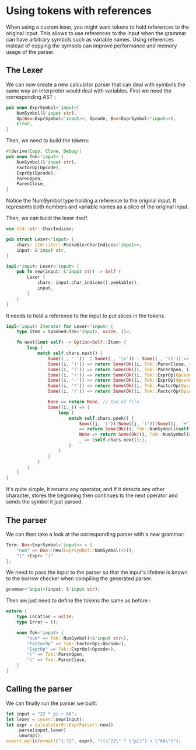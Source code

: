 # Using tokens with references

When using a custom lexer, you might want tokens to hold references to the
original input. This allows to use references to the input when the grammar can
have arbitrary symbols such as variable names. Using references instead of
copying the symbols can improve performance and memory usage of the parser.

## The Lexer

We can now create a new calculator parser that can deal with symbols the same
way an interpreter would deal with variables.
First we need the corresponding AST :

``` rust
pub enum ExprSymbol<'input>{
    NumSymbol(&'input str),
    Op(Box<ExprSymbol<'input>>, Opcode, Box<ExprSymbol<'input>>),
    Error,
}
```

Then, we need to build the tokens:

``` rust
#[derive(Copy, Clone, Debug)]
pub enum Tok<'input> {
    NumSymbol(&'input str),
    FactorOp(Opcode),
    ExprOp(Opcode),
    ParenOpen,
    ParenClose,
}
```

Notice the NumSymbol type holding a reference to the original input.
It represents both numbers and variable names as a slice of the original input.

Then, we can build the lexer itself.

``` rust
use std::str::CharIndices;

pub struct Lexer<'input> {
    chars: std::iter::Peekable<CharIndices<'input>>,
    input: &'input str,
}

impl<'input> Lexer<'input> {
    pub fn new(input: &'input str) -> Self {
        Lexer {
            chars: input.char_indices().peekable(),
            input,
        }
    }
}
```

It needs to hold a reference to the input to put slices in the tokens.

``` rust
impl<'input> Iterator for Lexer<'input> {
    type Item = Spanned<Tok<'input>, usize, ()>;

    fn next(&mut self) -> Option<Self::Item> {
        loop {
            match self.chars.next() {
                Some((_, ' '))  | Some((_, '\n')) | Some((_, '\t')) => continue,
                Some((i, ')')) => return Some(Ok((i, Tok::ParenClose, i + 1))),
                Some((i, '(')) => return Some(Ok((i, Tok::ParenOpen, i + 1))),
                Some((i, '+')) => return Some(Ok((i, Tok::ExprOp(Opcode::Add), i + 1))),
                Some((i, '-')) => return Some(Ok((i, Tok::ExprOp(Opcode::Sub), i + 1))),
                Some((i, '*')) => return Some(Ok((i, Tok::FactorOp(Opcode::Mul), i + 1))),
                Some((i, '/')) => return Some(Ok((i, Tok::FactorOp(Opcode::Div), i + 1))),

                None => return None, // End of file
                Some((i,_)) => {
                    loop {
                        match self.chars.peek() {
                            Some((j, ')'))|Some((j, '('))|Some((j, '+'))|Some((j, '-'))|Some((j, '*'))|Some((j, '/'))|Some((j,' '))
                            => return Some(Ok((i, Tok::NumSymbol(&self.input[i..*j]), *j))),
                            None => return Some(Ok((i, Tok::NumSymbol(&self.input[i..]),self.input.len()))),
                            _ => {self.chars.next();},
                        }
                    }
                }
            }
        }
    }
}
```

It's  quite simple, it returns any operator, and if it detects any other
character, stores the beginning then continues to the next operator and sends
the symbol it just parsed.

## The parser

We can then take a look at the corresponding parser with a new grammar:

``` rust
Term: Box<ExprSymbol<'input>> = {
    "num" => Box::new(ExprSymbol::NumSymbol(<>)),
    "(" <Expr> ")"
};
```

We need to pass the input to the parser so that the input's lifetime is known
to the borrow checker when compiling the generated parser.

``` rust
grammar<'input>(input: &'input str);
```

Then we just need to define the tokens the same as before :

``` rust
extern {
    type Location = usize;
    type Error = ();

    enum Tok<'input> {
        "num" => Tok::NumSymbol(<&'input str>),
        "FactorOp" => Tok::FactorOp(<Opcode>),
        "ExprOp" => Tok::ExprOp(<Opcode>),
        "(" => Tok::ParenOpen,
        ")" => Tok::ParenClose,
    }
}
```

## Calling the parser

We can finally run the parser we built:

``` rust
let input = "22 * pi + 66";
let lexer = Lexer::new(input);
let expr = calculator9::ExprParser::new()
    .parse(input,lexer)
    .unwrap();
assert_eq!(&format!("{:?}", expr), "((\"22\" * \"pi\") + \"66\")");
```
